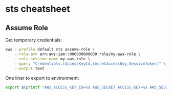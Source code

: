 # sts cheatsheet

## Assume Role

Get temporary credentials:

```bash
aws --profile default sts assume-role \
    --role-arn arn:aws:iam::000000000000:role/my-aws-role \
    --role-session-name my-aws-role \
    --query "Credentials.[AccessKeyId,SecretAccessKey,SessionToken]" \
    --output text
```

One liner to export to environment:

```bash
export $(printf "AWS_ACCESS_KEY_ID=%s AWS_SECRET_ACCESS_KEY=%s AWS_SESSION_TOKEN=%s" $(aws --profile default sts assume-role --role-arn arn:aws:iam::652738521704:role/my-aws-role --role-session-name my-aws-role --query "Credentials.[AccessKeyId,SecretAccessKey,SessionToken]" --output text))
```
